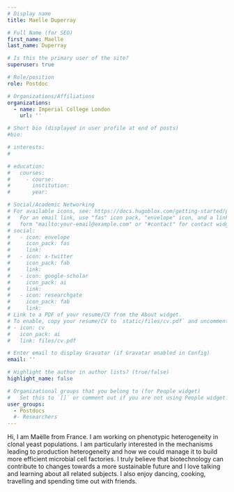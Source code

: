 ```yaml
---
# Display name
title: Maelle Duperray

# Full Name (for SEO)
first_name: Maelle
last_name: Duperray

# Is this the primary user of the site?
superuser: true

# Role/position
role: Postdoc

# Organizations/Affiliations
organizations:
  - name: Imperial College London
    url: ''

# Short bio (displayed in user profile at end of posts)
#bio: 

# interests:
#   

# education:
#   courses:
#     - course: 
#       institution: 
#       year: 

# Social/Academic Networking
# For available icons, see: https://docs.hugoblox.com/getting-started/page-builder/#icons
#   For an email link, use "fas" icon pack, "envelope" icon, and a link in the
#   form "mailto:your-email@example.com" or "#contact" for contact widget.
# social:
#   - icon: envelope
#     icon_pack: fas
#     link: 
#   - icon: x-twitter
#     icon_pack: fab
#     link: 
#   - icon: google-scholar
#     icon_pack: ai
#     link: 
#   - icon: researchgate
#     icon_pack: fab
#     link: 
# Link to a PDF of your resume/CV from the About widget.
# To enable, copy your resume/CV to `static/files/cv.pdf` and uncomment the lines below.
# - icon: cv
#   icon_pack: ai
#   link: files/cv.pdf

# Enter email to display Gravatar (if Gravatar enabled in Config)
email: ''

# Highlight the author in author lists? (true/false)
highlight_name: false

# Organizational groups that you belong to (for People widget)
#   Set this to `[]` or comment out if you are not using People widget.
user_groups:
  - Postdocs
  #- Researchers
---
```


Hi, I am Maëlle from France. I am working on phenotypic heterogeneity in clonal yeast populations. I am particularly interested in the mechanisms leading to production heterogeneity and how we could manage it to build more efficient microbial cell factories. I truly believe that biotechnology can contribute to changes towards a more sustainable future and I love talking and learning about all related subjects. I also enjoy dancing, cooking, travelling and spending time out with friends.
